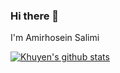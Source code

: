 ### Hi there 👋
I'm Amirhosein Salimi

[![Khuyen's github stats](https://github-readme-stats.vercel.app/api?username=TheSalimi&count_private=true&show_icons=true&theme=dark&hide_rank=false)](https://github.com/anuraghazra/github-readme-stats)       

